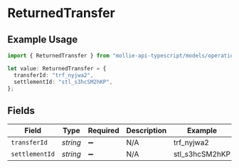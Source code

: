 # ReturnedTransfer

## Example Usage

```typescript
import { ReturnedTransfer } from "mollie-api-typescript/models/operations";

let value: ReturnedTransfer = {
  transferId: "trf_nyjwa2",
  settlementId: "stl_s3hcSM2hKP",
};
```

## Fields

| Field              | Type               | Required           | Description        | Example            |
| ------------------ | ------------------ | ------------------ | ------------------ | ------------------ |
| `transferId`       | *string*           | :heavy_minus_sign: | N/A                | trf_nyjwa2         |
| `settlementId`     | *string*           | :heavy_minus_sign: | N/A                | stl_s3hcSM2hKP     |